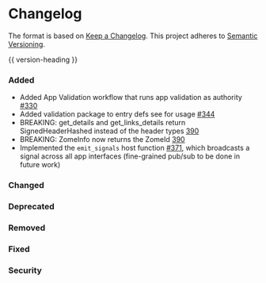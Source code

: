 # Changelog
The format is based on [Keep a Changelog](https://keepachangelog.com/en/1.0.0/).
This project adheres to [Semantic Versioning](https://semver.org/spec/v2.0.0.html).

{{ version-heading }}

### Added
- Added App Validation workflow that runs app validation as authority [#330](https://github.com/holochain/holochain/pull/330)
- Added validation package to entry defs see for usage [#344](https://github.com/holochain/holochain/pull/344)
- BREAKING: get_details and get_links_details return SignedHeaderHashed instead of the header types [390](https://github.com/holochain/holochain/pull/390)
- BREAKING: ZomeInfo now returns the ZomeId [390](https://github.com/holochain/holochain/pull/390)
- Implemented the `emit_signals` host function [#371](https://github.com/holochain/holochain/pull/371), which broadcasts a signal across all app interfaces (fine-grained pub/sub to be done in future work)

### Changed

### Deprecated

### Removed

### Fixed

### Security

